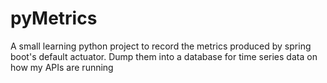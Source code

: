 # pyMetrics
 A small learning python project to record the metrics produced by spring boot's default actuator.  Dump them into a database for time series data on how my APIs are running
